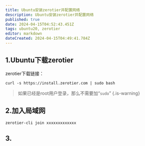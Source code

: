 ```yaml
---
title: Ubuntu安装zerotier并配置网络
description: Ubuntu安装zerotier并配置网络
published: true
date: 2024-04-15T04:52:43.451Z
tags: ubuntu20, zerotier
editor: markdown
dateCreated: 2024-04-15T04:49:41.784Z
---
```


## 1.Ubuntu下载zerotier
zerotier下载链接：
```
curl -s https://install.zerotier.com | sudo bash
```
> 如果已经是root用户登录，那么不需要加“`sudo`”
{.is-warning}

## 2.加入局域网
```
zerotier-cli join xxxxxxxxxxxxx
```

## 3.

